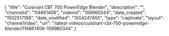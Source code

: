 {
    "title": "Cuisinart CBT 700 PowerEdge Blender",
    "description": "",
    "channelid": "114661406",
    "videoid": "109960344",
    "date_created": "1502517186",
    "date_modified": "1504247455",
    "type": "captivate",
    "layout": "channelVideo",
    "url": "\/latest-videos\/cuisinart-cbt-700-poweredge-blender\/114661406-109960344"
}